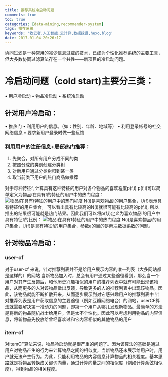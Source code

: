 ```yaml
---
title: 推荐系统冷启动问题
comments: true
toc: true
categories: [data-mining,recommender-system]
tags: 推荐系统
keywords: '牧云者,人工智能,云计算,数据挖掘,hexo,blog'
date: 2017-01-04 20:26:17
---
```

协同过滤是一种常用的减少信息过载的技术，已成为个性化推荐系统的主要工具，但大多数协同过滤算法存在一个共性——新项目的冷启动问题。
 <!--more-->
 # 冷启动问题（cold start)主要分三类：
 • 用户冷启动
 • 物品冷启动
 • 系统冷启动

## 针对用户冷启动：
• 推热门
• 利用用户的信息。（如：性别、年龄、地域等）
• 利用登录帐号的社交网络信息
• 要求新用户登录时做一些反馈

### 利用用户的注册信息+局部热门推荐：
1. 先聚合，对所有用户分成不同的类
2. 按照分成的类别创建分类树
3. 对新用户通过分类树归到某一类
4. 取当前类下用户的热门商品做推荐

对于每种特征f, 计算具有这种特征的用户对各个物品的喜欢程度p(f,i)
p(f,i)可以简单定义为物品i在具有f的特征的用户中的热门程度：
![物品i在具有f特征的用户中的热门程度](/img/物品i在具有f特征的用户中的热门程度.png)
N(i)是喜欢物品i的用户集合，U(f)表示具有特征f的用户集合。
可以看出具有比较高的N(i)就很可能有比较高的p(f,i), 所以推出的结果很可能就是热门结果。因此我们可以将p(f,i)定义为喜欢物品i的用户中具有特征f的比例：
![物品i在具有f特征的用户中的热门程度](/img/物品i在具有f特征的用户中的热门程度公式.png)
N(i)是喜欢物品i的用户集合，U(f)是具有特征f的用户集合，参数a的目的是解决数据系数的问题。


## 针对物品冷启动：
### user-cf
对于user-cf 来说，针对推荐列表并不是给用户展示内容的唯一列表（大多网站都是这样的）的网站
当新物品加入时，总会有用户通过某些途径看到，那么当一个用户对其产生反馈后，和他历史兴趣相似的用户的推荐列表中就有可能出现该物品，从而更多的人对该物品做出反馈，导致更多的人的推荐列表中出现该物品。因此，该物品就能不断扩散开来，从而逐步展示到对它感兴趣用户的推荐列表中
针对推荐列表是用户获取信息的主要途径（例如豆瓣网络电台）的网站，userCF算法就需要解决第一推动力的问题，即第一个用户从哪儿发现新物品。最简单的方法是将新的物品随机战士给用户，但是太不个性化。因此可以考虑利用物品的内容信息，将新物品先投放给曾经喜欢过和它内容相似的其他物品的用户

### item-cf
对itemCF算法来说，物品冷启动就是很严重的问题了。因为该算法的基础是通过用户对物品产生的行为来计算物品之间的相似度，当新物品还未展示给用户时，用户就无法产生行为。为此，只能利用物品的内容信息计算物品的相关程度。基本思路就是将物品转换成关键词向量，通过计算向量之间的相似度（例如计算余弦相似度），得到物品的相关程度。
